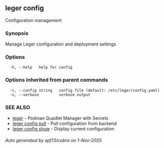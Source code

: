 ## leger config

Configuration management

### Synopsis

Manage Leger configuration and deployment settings

### Options

```
  -h, --help   help for config
```

### Options inherited from parent commands

```
  -c, --config string   config file (default: /etc/leger/config.yaml)
  -v, --verbose         verbose output
```

### SEE ALSO

* [leger](leger.md)	 - Podman Quadlet Manager with Secrets
* [leger config pull](leger_config_pull.md)	 - Pull configuration from backend
* [leger config show](leger_config_show.md)	 - Display current configuration

###### Auto generated by spf13/cobra on 1-Nov-2025
